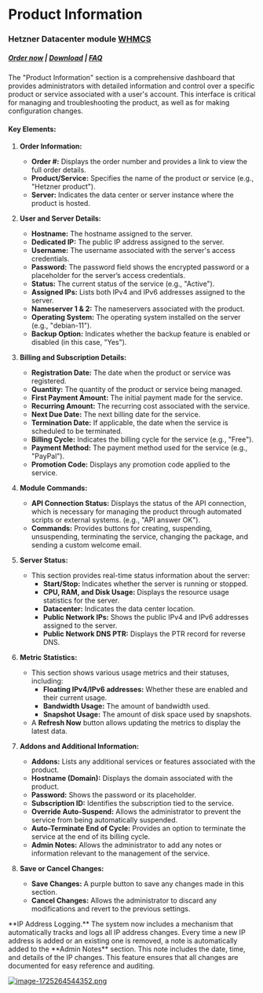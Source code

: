 # Product Information

### Hetzner Datacenter module **[WHMCS](https://puqcloud.com/link.php?id=77)**

#####  [Order now](https://puqcloud.com/whmcs-module-hetznerdatacenter.php) | [Download](https://download.puqcloud.com/WHMCS/servers/PUQ_WHMCS-HetznerDatacenter/) | [FAQ](https://faq.puqcloud.com/)

The "Product Information" section is a comprehensive dashboard that provides administrators with detailed information and control over a specific product or service associated with a user's account. This interface is critical for managing and troubleshooting the product, as well as for making configuration changes.

#### Key Elements:

1. **Order Information:**
    
    
    - **Order #:** Displays the order number and provides a link to view the full order details.
    - **Product/Service:** Specifies the name of the product or service (e.g., "Hetzner product").
    - **Server:** Indicates the data center or server instance where the product is hosted.
2. **User and Server Details:**
    
    
    - **Hostname:** The hostname assigned to the server.
    - **Dedicated IP:** The public IP address assigned to the server.
    - **Username:** The username associated with the server's access credentials.
    - **Password:** The password field shows the encrypted password or a placeholder for the server’s access credentials.
    - **Status:** The current status of the service (e.g., "Active").
    - **Assigned IPs:** Lists both IPv4 and IPv6 addresses assigned to the server.
    - **Nameserver 1 &amp; 2:** The nameservers associated with the product.
    - **Operating System:** The operating system installed on the server (e.g., "debian-11").
    - **Backup Option:** Indicates whether the backup feature is enabled or disabled (in this case, "Yes").
3. **Billing and Subscription Details:**
    
    
    - **Registration Date:** The date when the product or service was registered.
    - **Quantity:** The quantity of the product or service being managed.
    - **First Payment Amount:** The initial payment made for the service.
    - **Recurring Amount:** The recurring cost associated with the service.
    - **Next Due Date:** The next billing date for the service.
    - **Termination Date:** If applicable, the date when the service is scheduled to be terminated.
    - **Billing Cycle:** Indicates the billing cycle for the service (e.g., "Free").
    - **Payment Method:** The payment method used for the service (e.g., "PayPal").
    - **Promotion Code:** Displays any promotion code applied to the service.
4. **Module Commands:**
    
    
    - **API Connection Status:** Displays the status of the API connection, which is necessary for managing the product through automated scripts or external systems. (e.g., "API answer OK").
    - **Commands:** Provides buttons for creating, suspending, unsuspending, terminating the service, changing the package, and sending a custom welcome email.
5. **Server Status:**
    
    
    - This section provides real-time status information about the server: 
        - **Start/Stop:** Indicates whether the server is running or stopped.
        - **CPU, RAM, and Disk Usage:** Displays the resource usage statistics for the server.
        - **Datacenter:** Indicates the data center location.
        - **Public Network IPs:** Shows the public IPv4 and IPv6 addresses assigned to the server.
        - **Public Network DNS PTR:** Displays the PTR record for reverse DNS.
6. **Metric Statistics:**
    
    
    - This section shows various usage metrics and their statuses, including: 
        - **Floating IPv4/IPv6 addresses:** Whether these are enabled and their current usage.
        - **Bandwidth Usage:** The amount of bandwidth used.
        - **Snapshot Usage:** The amount of disk space used by snapshots.
    - A **Refresh Now** button allows updating the metrics to display the latest data.
7. **Addons and Additional Information:**
    
    
    - **Addons:** Lists any additional services or features associated with the product.
    - **Hostname (Domain):** Displays the domain associated with the product.
    - **Password:** Shows the password or its placeholder.
    - **Subscription ID:** Identifies the subscription tied to the service.
    - **Override Auto-Suspend:** Allows the administrator to prevent the service from being automatically suspended.
    - **Auto-Terminate End of Cycle:** Provides an option to terminate the service at the end of its billing cycle.
    - **Admin Notes:** Allows the administrator to add any notes or information relevant to the management of the service.
8. **Save or Cancel Changes:**
    
    
    - **Save Changes:** A purple button to save any changes made in this section.
    - **Cancel Changes:** Allows the administrator to discard any modifications and revert to the previous settings.

<p class="callout info">**IP Address Logging.** The system now includes a mechanism that automatically tracks and logs all IP address changes. Every time a new IP address is added or an existing one is removed, a note is automatically added to the **Admin Notes** section. This note includes the date, time, and details of the IP changes. This feature ensures that all changes are documented for easy reference and auditing.</p>

[![image-1725264544352.png](https://doc.puq.info/uploads/images/gallery/2024-09/scaled-1680-/image-1725264544352.png)](https://doc.puq.info/uploads/images/gallery/2024-09/image-1725264544352.png)